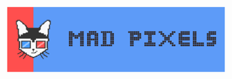 <picture>
    <source media="(prefers-color-scheme: dark)" srcset="/profile/banner.png">
    <source media="(prefers-color-scheme: light)" srcset="/profile/banner.png">
    <img
        alt="MadPixels"
        src="/profile/banner.png">
</picture>